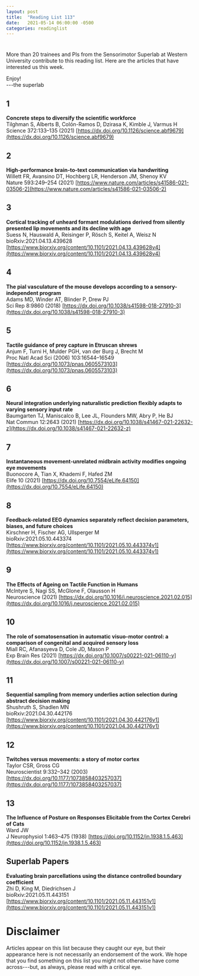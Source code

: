 ```yaml
---
layout: post
title:  "Reading List 113"
date:   2021-05-14 06:00:00 -0500
categories: readinglist
---
```


# 

More than 20 trainees and PIs from the Sensorimotor Superlab at Western University contribute to this reading list. Here are the articles that have interested us this week.

Enjoy!  
---the superlab

## 1
**Concrete steps to diversify the scientific workforce**  
Tilghman S, Alberts B, Colón-Ramos D, Dzirasa K, Kimble J, Varmus H  
Science 372:133–135 (2021) [https://dx.doi.org/10.1126/science.abf9679](https://dx.doi.org/10.1126/science.abf9679)

## 2
**High-performance brain-to-text communication via handwriting**  
Willett FR, Avansino DT, Hochberg LR, Henderson JM, Shenoy KV  
Nature 593:249–254 (2021) [https://www.nature.com/articles/s41586-021-03506-2](https://www.nature.com/articles/s41586-021-03506-2)

## 3
**Cortical tracking of unheard formant modulations derived from silently presented lip movements and its decline with age**  
Suess N, Hauswald A, Reisinger P, Rösch S, Keitel A, Weisz N  
bioRxiv:2021.04.13.439628 [https://www.biorxiv.org/content/10.1101/2021.04.13.439628v4](https://www.biorxiv.org/content/10.1101/2021.04.13.439628v4)

## 4
**The pial vasculature of the mouse develops according to a sensory-independent program**  
Adams MD, Winder AT, Blinder P, Drew PJ  
Sci Rep 8:9860 (2018) [https://dx.doi.org/10.1038/s41598-018-27910-3](https://dx.doi.org/10.1038/s41598-018-27910-3)

## 5
**Tactile guidance of prey capture in Etruscan shrews**  
Anjum F, Turni H, Mulder PGH, van der Burg J, Brecht M  
Proc Natl Acad Sci (2006) 103:16544–16549 [https://dx.doi.org/10.1073/pnas.0605573103](https://dx.doi.org/10.1073/pnas.0605573103)

## 6
**Neural integration underlying naturalistic prediction flexibly adapts to varying sensory input rate**  
Baumgarten TJ, Maniscalco B, Lee JL, Flounders MW, Abry P, He BJ  
Nat Commun 12:2643 (2021) [https://dx.doi.org/10.1038/s41467-021-22632-z](https://dx.doi.org/10.1038/s41467-021-22632-z)

## 7
**Instantaneous movement-unrelated midbrain activity modifies ongoing eye movements**  
Buonocore A, Tian X, Khademi F, Hafed ZM  
Elife 10 (2021) [https://dx.doi.org/10.7554/eLife.64150](https://dx.doi.org/10.7554/eLife.64150)

## 8
**Feedback-related EEG dynamics separately reflect decision parameters, biases, and future choices**  
Kirschner H, Fischer AG, Ullsperger M  
bioRxiv:2021.05.10.443374 [https://www.biorxiv.org/content/10.1101/2021.05.10.443374v1](https://www.biorxiv.org/content/10.1101/2021.05.10.443374v1)

## 9
**The Effects of Ageing on Tactile Function in Humans**  
McIntyre S, Nagi SS, McGlone F, Olausson H  
Neuroscience (2021) [https://dx.doi.org/10.1016/j.neuroscience.2021.02.015](https://dx.doi.org/10.1016/j.neuroscience.2021.02.015)

## 10
**The role of somatosensation in automatic visuo-motor control: a comparison of congenital and acquired sensory loss**  
Miall RC, Afanasyeva D, Cole JD, Mason P  
Exp Brain Res (2021) [https://dx.doi.org/10.1007/s00221-021-06110-y](https://dx.doi.org/10.1007/s00221-021-06110-y)

## 11
**Sequential sampling from memory underlies action selection during abstract decision making**  
Shushruth S, Shadlen MN  
bioRxiv:2021.04.30.442176 [https://www.biorxiv.org/content/10.1101/2021.04.30.442176v1](https://www.biorxiv.org/content/10.1101/2021.04.30.442176v1)

## 12
**Twitches versus movements: a story of motor cortex**  
Taylor CSR, Gross CG  
Neuroscientist 9:332–342 (2003) [https://dx.doi.org/10.1177/1073858403257037](https://dx.doi.org/10.1177/1073858403257037)

## 13
**The Influence of Posture on Responses Elicitable from the Cortex Cerebri of Cats**  
Ward JW  
J Neurophysiol 1:463–475 (1938) [https://doi.org/10.1152/jn.1938.1.5.463](https://doi.org/10.1152/jn.1938.1.5.463)


## Superlab Papers
**Evaluating brain parcellations using the distance controlled boundary coefficient**  
Zhi D, King M, Diedrichsen J  
bioRxiv:2021.05.11.443151 [https://www.biorxiv.org/content/10.1101/2021.05.11.443151v1](https://www.biorxiv.org/content/10.1101/2021.05.11.443151v1)


# Disclaimer
Articles appear on this list because they caught our eye, but their appearance here is not necessarily an endorsement of the work. We hope that you find something on this list you might not otherwise have come across---but, as always, please read with a critical eye.
